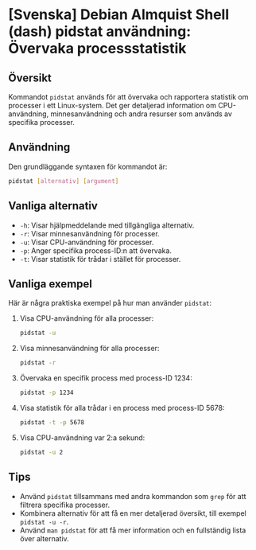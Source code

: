 # [Svenska] Debian Almquist Shell (dash) pidstat användning: Övervaka processstatistik

## Översikt
Kommandot `pidstat` används för att övervaka och rapportera statistik om processer i ett Linux-system. Det ger detaljerad information om CPU-användning, minnesanvändning och andra resurser som används av specifika processer.

## Användning
Den grundläggande syntaxen för kommandot är:

```bash
pidstat [alternativ] [argument]
```

## Vanliga alternativ
- `-h`: Visar hjälpmeddelande med tillgängliga alternativ.
- `-r`: Visar minnesanvändning för processer.
- `-u`: Visar CPU-användning för processer.
- `-p`: Anger specifika process-ID:n att övervaka.
- `-t`: Visar statistik för trådar i stället för processer.

## Vanliga exempel
Här är några praktiska exempel på hur man använder `pidstat`:

1. Visa CPU-användning för alla processer:
   ```bash
   pidstat -u
   ```

2. Visa minnesanvändning för alla processer:
   ```bash
   pidstat -r
   ```

3. Övervaka en specifik process med process-ID 1234:
   ```bash
   pidstat -p 1234
   ```

4. Visa statistik för alla trådar i en process med process-ID 5678:
   ```bash
   pidstat -t -p 5678
   ```

5. Visa CPU-användning var 2:a sekund:
   ```bash
   pidstat -u 2
   ```

## Tips
- Använd `pidstat` tillsammans med andra kommandon som `grep` för att filtrera specifika processer.
- Kombinera alternativ för att få en mer detaljerad översikt, till exempel `pidstat -u -r`.
- Använd `man pidstat` för att få mer information och en fullständig lista över alternativ.